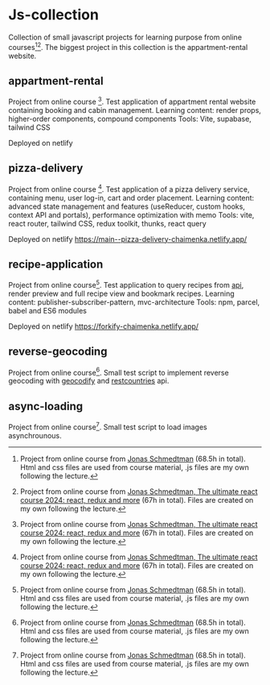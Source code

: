 # Js-collection
Collection of small javascript projects for learning purpose from online courses[^1][^2]. The biggest project in this collection is the appartment-rental website. 

## appartment-rental
Project from online course [^2]. 
Test application of appartment rental website containing booking and cabin management. 
Learning content: render props, higher-order components, compound components
Tools: Vite, supabase, tailwind CSS

Deployed on netlify 

## pizza-delivery
Project from online course [^2]. 
Test application of a pizza delivery service, containing menu, user log-in, cart and order placement. 
Learning content: advanced state management and features (useReducer, custom hooks, context API and portals), performance optimization with memo
Tools: vite, react router, tailwind CSS, redux toolkit, thunks, react query

Deployed on netlify https://main--pizza-delivery-chaimenka.netlify.app/ 

## recipe-application
Project from online course[^1].
Test application to query recipes from [api](https://forkify-api.herokuapp.com/api/), render preview and full recipe view and bookmark recipes. 
Learning content: publisher-subscriber-pattern, mvc-architecture
Tools: npm, parcel, babel and ES6 modules

Deployed on netlify https://forkify-chaimenka.netlify.app/

## reverse-geocoding
Project from online course[^1]. 
Small test script to implement reverse geocoding with [geocodify](https://geocodify.com/) and [restcountries](https://restcountries.com/) api. 

## async-loading
Project from online course[^1]. Small test script to load images asynchrounous. 

[^1]: Project from online course from [Jonas Schmedtman](https://www.udemy.com/course/the-complete-javascript-course) (68.5h in total). Html and css files are used from course material, .js files are my own following the lecture. 

[^2]: Project from online course from [Jonas Schmedtman, The ultimate react course 2024: react, redux and more](https://www.udemy.com/course/the-ultimate-react-course) (67h in total). Files are created on my own following the lecture. 
